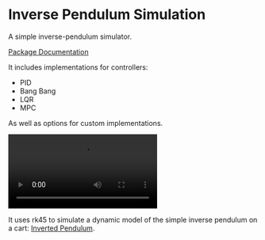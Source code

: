 # Inverse Pendulum Simulation
A simple inverse-pendulum simulator.

[Package Documentation](rland93.github.io/pendulum/)

It includes implementations for controllers:
+ PID
+ Bang Bang
+ LQR
+ MPC

As well as options for custom implementations.

![Example](examplevideo.mp4)

It uses rk45 to simulate a dynamic model of the simple inverse pendulum on a cart: [Inverted Pendulum](https://en.wikipedia.org/wiki/Inverted_pendulum).